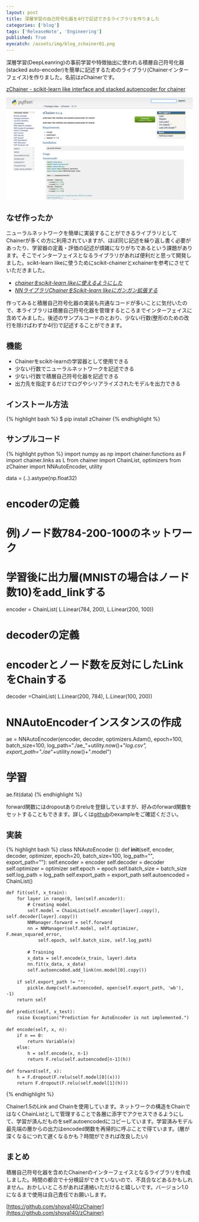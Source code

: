```yaml
---
layout: post
title: 深層学習の自己符号化器を4行で記述できるライブラリを作りました
categories: ['blog']
tags: ['ReleaseNote', 'Engineering']
published: True
eyecatch: /assets/img/blog_zchainer01.png
---
```


深層学習(DeepLeanring)の事前学習や特徴抽出に使われる積層自己符号化器(stacked auto-encoder)を簡単に記述するためのライブラリ(Chainerインターフェイス)を作りました。名前はzChainerです。

[zChainer - scikit-learn like interface and stacked autoencoder for chainer](https://pypi.python.org/pypi/zChainer/)

<img src="/assets/img/blog_zchainer01.png" class="image-on-frame-medium">

## なぜ作ったか

ニューラルネットワークを簡単に実装することができるライブラリとしてChainerが多くの方に利用されていますが、ほぼ同じ記述を繰り返し書く必要があったり、学習器の定義・評価の記述が煩雑になりがちであるという課題があります。そこでインターフェイスとなるライブラリがあれば便利だと思って開発しました。scikt-learn likeに使うためにscikit-chainerとxchainerを参考にさせていただきました。

* <cite>[chainerをscikit-learn likeに使えるようにした](http://qiita.com/lucidfrontier45/items/0568d0d9e2c125e72734)</cite>
* <cite>[NNライブラリChainerをScikit-learn likeにガンガン拡張する](http://blog.recruit-tech.co.jp/2015/09/02/xchainer-released/)</cite>

作ってみると積層自己符号化器の実装も共通なコードが多いことに気付いたので、本ライブラリは積層自己符号化器を管理するところまでインターフェイスに含めてみました。後述のサンプルコードのとおり、少ない行数(整形のための改行を除けばわずか4行)で記述することができます。

## 機能

* Chainerをscikit-learnの学習器として使用できる
* 少ない行数でニューラルネットワークを記述できる
* 少ない行数で積層自己符号化器を記述できる
* 出力先を指定するだけでログやシリアライズされたモデルを出力できる

## インストール方法

{% highlight bash %}
$ pip install zChainer
{% endhighlight %}

## サンプルコード

{% highlight python %}
import numpy as np
import chainer.functions as F
import chainer.links as L
from chainer import ChainList, optimizers
from zChainer import NNAutoEncoder, utility

data = (..).astype(np.float32)

# encoderの定義
# 例)ノード数784-200-100のネットワーク
# 学習後に出力層(MNISTの場合はノード数10)をadd_linkする
encoder = ChainList(
    L.Linear(784, 200),
    L.Linear(200, 100))

# decoderの定義
# encoderとノード数を反対にしたLinkをChainする
decoder =ChainList(
    L.Linear(200, 784),
    L.Linear(100, 200))

# NNAutoEncoderインスタンスの作成
ae = NNAutoEncoder(encoder, decoder, optimizers.Adam(), epoch=100, batch_size=100,
    log_path="./ae_"+utility.now()+"_log.csv", export_path="./ae_"+utility.now()+".model")

# 学習
ae.fit(data)
{% endhighlight %}

forward関数にはdropoutありのreluを登録していますが、好みのforward関数をセットすることもできます。詳しくは[github](https://github.com/shoya140/zChainer)のexampleをご確認ください。

## 実装

{% highlight bash %}
class NNAutoEncoder ():
    def __init__(self, encoder, decoder, optimizer,
        epoch=20, batch_size=100, log_path="", export_path=""):
        self.encoder = encoder
        self.decoder = decoder
        self.optimizer = optimizer
        self.epoch = epoch
        self.batch_size = batch_size
        self.log_path = log_path
        self.export_path = export_path
        self.autoencoded = ChainList()

    def fit(self, x_train):
        for layer in range(0, len(self.encoder)):
            # Creating model
            self.model = ChainList(self.encoder[layer].copy(), self.decoder[layer].copy())
            NNManager.forward = self.forward
            nn = NNManager(self.model, self.optimizer, F.mean_squared_error,
                self.epoch, self.batch_size, self.log_path)

            # Training
            x_data = self.encode(x_train, layer).data
            nn.fit(x_data, x_data)
            self.autoencoded.add_link(nn.model[0].copy())

        if self.export_path != "":
            pickle.dump(self.autoencoded, open(self.export_path, 'wb'), -1)
        return self

    def predict(self, x_test):
        raise Exception("Prediction for AutoEncoder is not implemented.")

    def encode(self, x, n):
        if n == 0:
            return Variable(x)
        else:
            h = self.encode(x, n-1)
            return F.relu(self.autoencoded[n-1](h))

    def forward(self, x):
        h = F.dropout(F.relu(self.model[0](x)))
        return F.dropout(F.relu(self.model[1](h)))
{% endhighlight %}

Chainer1.5のLink and Chainを使用しています。ネットワークの構造をChainではなくChainListとして管理することで各層に添字でアクセスできるようにして、学習が済んだものをself.autoencodedにコピーしています。学習済みモデル最先端の層からの出力はencoded関数を再帰的に呼ぶことで得ています。(層が深くなるにつれて遅くなるかも？時間ができれば改良したい)

## まとめ

積層自己符号化器を含めたChainerのインターフェイスとなるライブラリを作成しました。時間の都合で十分検証ができていないので、不具合などあるかもしれません。おかしいところがあれば連絡いただけると嬉しいです。バージョン1.0になるまで使用は自己責任でお願いします。

[https://github.com/shoya140/zChainer](https://github.com/shoya140/zChainer)